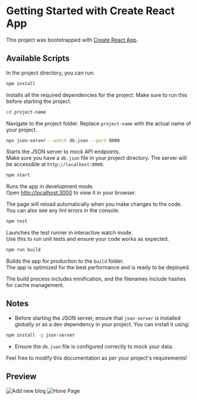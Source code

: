 # Getting Started with Create React App

This project was bootstrapped with [Create React App](https://github.com/facebook/create-react-app).

## Available Scripts

In the project directory, you can run:

```bash
npm install
```

Installs all the required dependencies for the project. Make sure to run this before starting the project.

```bash
cd project-name
```

Navigate to the project folder. Replace `project-name` with the actual name of your project.

```bash
npx json-server --watch db.json --port 8000
```

Starts the JSON server to mock API endpoints.  
Make sure you have a `db.json` file in your project directory. The server will be accessible at `http://localhost:8000`.

```bash
npm start
```

Runs the app in development mode.  
Open [http://localhost:3000](http://localhost:3000) to view it in your browser.

The page will reload automatically when you make changes to the code.  
You can also see any lint errors in the console.

```bash
npm test
```

Launches the test runner in interactive watch mode.  
Use this to run unit tests and ensure your code works as expected.

```bash
npm run build
```

Builds the app for production to the `build` folder.  
The app is optimized for the best performance and is ready to be deployed.

The build process includes minification, and the filenames include hashes for cache management.

## Notes

- Before starting the JSON server, ensure that `json-server` is installed globally or as a dev dependency in your project. You can install it using:

```bash
npm install -g json-server
```

- Ensure the `db.json` file is configured correctly to mock your data.

Feel free to modify this documentation as per your project's requirements!

## Preview
![Add new blog](https://github.com/user-attachments/assets/73f9a7ff-97ac-4649-866f-1962680b70b9)
![Hone Page](https://github.com/user-attachments/assets/bb7d3870-be8f-4cbd-a4b9-4f84500bd5ac)

